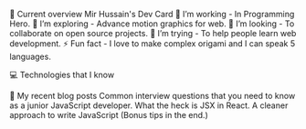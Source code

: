 


👀 Current overview
Mir Hussain's Dev Card
🔭 I’m working - In Programming Hero.
🌱 I’m exploring - Advance motion graphics for web.
👯 I’m looking - To collaborate on open source projects.
🤔 I’m trying - To help people learn web development.
⚡ Fun fact - I love to make complex origami and I can speak 5 languages.

💻 Technologies that I know

       


📖 My recent blog posts
Common interview questions that you need to know as a junior JavaScript developer.
What the heck is JSX in React.
A cleaner approach to write JavaScript (Bonus tips in the end.)
